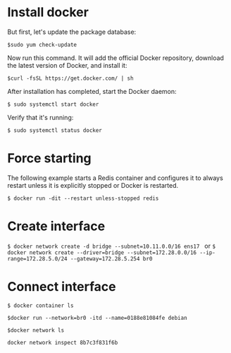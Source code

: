 # Install docker

But first, let's update the package database:

`$sudo yum check-update`

Now run this command. It will add the official Docker repository, download the latest version of Docker, and install it:

`$curl -fsSL https://get.docker.com/ | sh`

After installation has completed, start the Docker daemon:

`$ sudo systemctl start docker`

Verify that it's running:

`$ sudo systemctl status docker`

# Force starting

The following example starts a Redis container and configures it to always restart unless it is explicitly stopped or Docker is restarted.

`$ docker run -dit --restart unless-stopped redis`

# Create interface

`$ docker network create -d bridge --subnet=10.11.0.0/16 ens17 `
or
`$ docker network create --driver=bridge --subnet=172.28.0.0/16 --ip-range=172.28.5.0/24 --gateway=172.28.5.254 br0`

# Connect interface

`$ docker container ls`

`$docker run --network=br0 -itd --name=0188e81084fe debian`

`$docker network ls`

`docker network inspect 8b7c3f831f6b`
